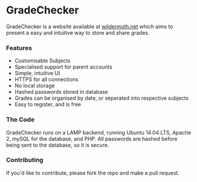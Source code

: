 # GradeChecker
GradeChecker is a website available at [wildermuth.net](https://wildermuth.net "GradeChecker") which aims to present a easy and intuitive way to store and share grades.

### Features  
- Customisable Subjects
- Specialised support for parent accounts
- Simple, intuitive UI
- HTTPS for all connections
- No local storage
- Hashed passwords stored in database
- Grades can be organised by date, or seperated into respective subjects
- Easy to register, and is free

### The Code
GradeChecker runs on a LAMP backend, running Ubuntu 14.04 LTS, Apache 2, mySQL for the database, and PHP.
All passwords are hashed before being sent to the database, so it is secure.

### Contributing
If you'd like to contribute, please fork the repo and make a pull request.
